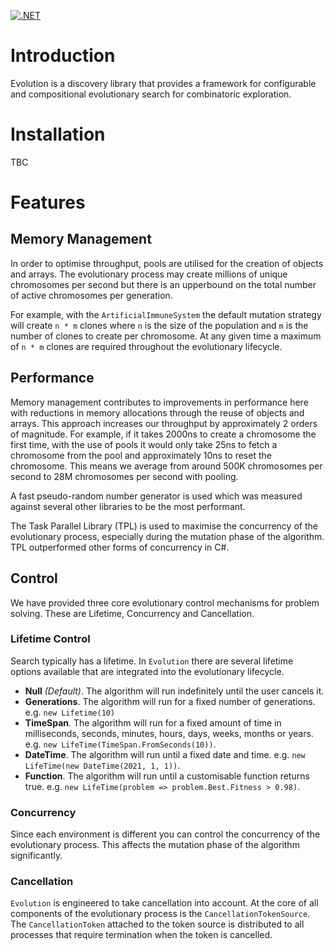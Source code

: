 [![.NET](https://github.com/opticverge/Evolution/actions/workflows/dotnet.yml/badge.svg)](https://github.com/opticverge/Evolution/actions/workflows/dotnet.yml)

# Introduction
Evolution is a discovery library that provides a framework for configurable and compositional evolutionary search for combinatoric exploration. 

# Installation
TBC

# Features

## Memory Management
In order to optimise throughput, pools are utilised for the creation of objects and arrays. The evolutionary process may create millions of unique chromosomes per second but there is an upperbound on the total number of active chromosomes per generation. 

For example, with the `ArtificialImmuneSystem` the default mutation strategy will create `n * m` clones where `n` is the size of the population and `m` is the number of clones to create per chromosome. At any given time a maximum of `n * m` clones are required throughout the evolutionary lifecycle.  

## Performance
Memory management contributes to improvements in performance here with reductions in memory allocations through the reuse of objects and arrays. This approach increases our throughput by approximately 2 orders of magnitude. For example, if it takes 2000ns to create a chromosome the first time, with the use of pools it would only take 25ns to fetch a chromosome from the pool and approximately 10ns to reset the chromosome. This means we average from around 500K chromosomes per second to 28M chromosomes per second with pooling.    

A fast pseudo-random number generator is used which was measured against several other libraries to be the most performant. 

The Task Parallel Library (TPL) is used to maximise the concurrency of the evolutionary process, especially during the mutation phase of the algorithm. TPL outperformed other forms of concurrency in C#.

## Control
We have provided three core evolutionary control mechanisms for problem solving. These are Lifetime, Concurrency and Cancellation. 

### Lifetime Control
Search typically has a lifetime. In `Evolution` there are several lifetime options available that are integrated into the evolutionary lifecycle. 
- **Null** *(Default)*. The algorithm will run indefinitely until the user cancels it.
- **Generations**. The algorithm will run for a fixed number of generations. e.g. `new Lifetime(10)` 
- **TimeSpan**. The algorithm will run for a fixed amount of time in milliseconds, seconds, minutes, hours, days, weeks, months or years. e.g. `new LifeTime(TimeSpan.FromSeconds(10))`.  
- **DateTime**. The algorithm will run until a fixed date and time. e.g. `new LifeTime(new DateTime(2021, 1, 1))`.  
- **Function**. The algorithm will run until a customisable function returns true. e.g. `new LifeTime(problem => problem.Best.Fitness > 0.98)`.

### Concurrency
Since each environment is different you can control the concurrency of the evolutionary process. This affects the mutation phase of the algorithm significantly. 

### Cancellation
`Evolution` is engineered to take cancellation into account. At the core of all  components of the evolutionary process is the `CancellationTokenSource`. The `CancellationToken` attached to the token source is distributed to all processes that require termination when the token is cancelled.   
